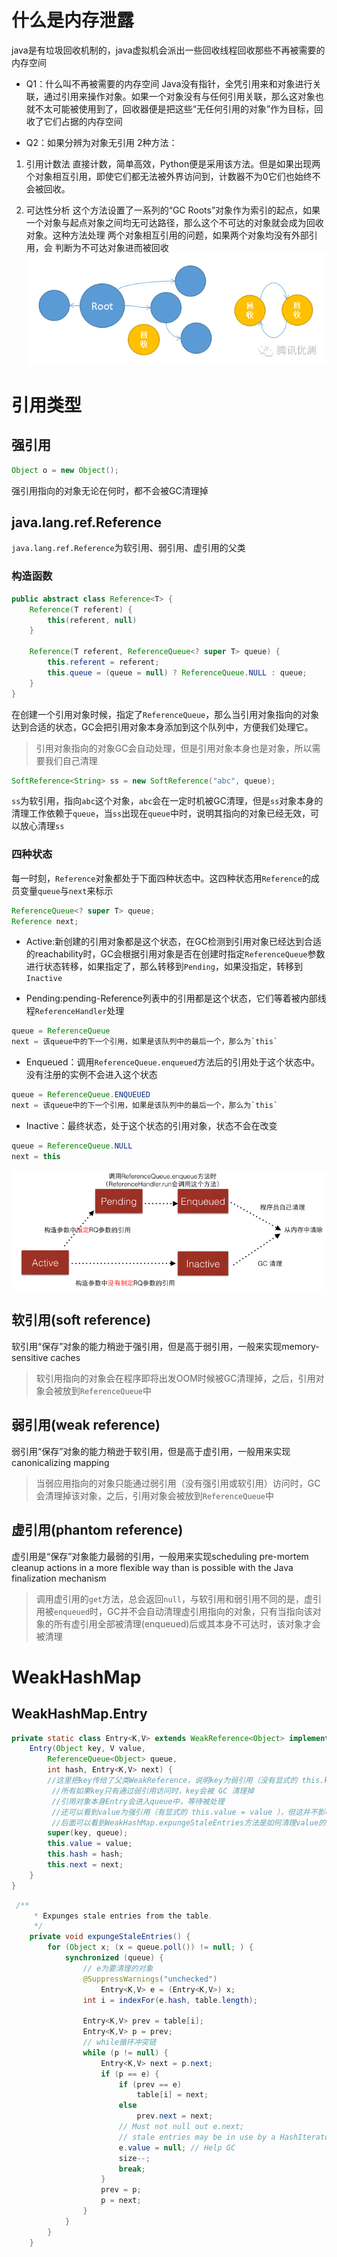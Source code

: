 # 什么是内存泄露
java是有垃圾回收机制的，java虚拟机会派出一些回收线程回收那些不再被需要的内存空间

- Q1：什么叫不再被需要的内存空间
Java没有指针，全凭引用来和对象进行关联，通过引用来操作对象。如果一个对象没有与任何引用关联，那么这对象也就不太可能被使用到了，回收器便是把这些“无任何引用的对象”作为目标，回收了它们占据的内存空间

- Q2：如果分辨为对象无引用
2种方法：
1. 引用计数法
直接计数，简单高效，Python便是采用该方法。但是如果出现两个对象相互引用，即使它们都无法被外界访问到，计数器不为0它们也始终不会被回收。

2. 可达性分析
这个方法设置了一系列的“GC Roots”对象作为索引的起点，如果一个对象与起点对象之间均无可达路径，那么这个不可达的对象就会成为回收对象。这种方法处理 两个对象相互引用的问题，如果两个对象均没有外部引用，会
判断为不可达对象进而被回收
![gcroot](../img/gcroot.png)


# 引用类型
## 强引用
```java
Object o = new Object();
```
强引用指向的对象无论在何时，都不会被GC清理掉


## java.lang.ref.Reference
`java.lang.ref.Reference`为软引用、弱引用、虚引用的父类

### 构造函数
```java
public abstract class Reference<T> {
    Reference(T referent) {
        this(referent, null)
    }

    Reference(T referent, ReferenceQueue<? super T> queue) {
        this.referent = referent;
        this.queue = (queue = null) ? ReferenceQueue.NULL : queue;
    }
}
```
在创建一个引用对象时候，指定了`ReferenceQueue`，那么当引用对象指向的对象达到合适的状态，GC会把引用对象本身添加到这个队列中，方便我们处理它。
> 引用对象指向的对象GC会自动处理，但是引用对象本身也是对象，所以需要我们自己清理

```java
SoftReference<String> ss = new SoftReference("abc", queue);
```
`ss`为软引用，指向`abc`这个对象，`abc`会在一定时机被GC清理，但是`ss`对象本身的清理工作依赖于`queue`，当`ss`出现在`queue`中时，说明其指向的对象已经无效，可以放心清理`ss`

### 四种状态
每一时刻，`Reference`对象都处于下面四种状态中。这四种状态用`Reference`的成员变量`queue`与`next`来标示
```java
ReferenceQueue<? super T> queue;
Reference next;
```
- Active:新创建的引用对象都是这个状态，在GC检测到引用对象已经达到合适的reachability时，GC会根据引用对象是否在创建时指定`ReferenceQueue`参数进行状态转移，如果指定了，那么转移到`Pending`，如果没指定，转移到`Inactive`

- Pending:pending-Reference列表中的引用都是这个状态，它们等着被内部线程`ReferenceHandler`处理
```java
queue = ReferenceQueue
next = 该queue中的下一个引用，如果是该队列中的最后一个，那么为`this`
```

- Enqueued：调用`ReferenceQueue.enqueued`方法后的引用处于这个状态中。没有注册的实例不会进入这个状态
```java
queue = ReferenceQueue.ENQUEUED
next = 该queue中的下一个引用，如果是该队列中的最后一个，那么为`this`
```

- Inactive：最终状态，处于这个状态的引用对象，状态不会在改变
```java
queue = ReferenceQueue.NULL
next = this
```

![reference](../img/reference.png)

## 软引用(soft reference)
软引用“保存”对象的能力稍逊于强引用，但是高于弱引用，一般来实现memory-sensitive caches
> 软引用指向的对象会在程序即将出发OOM时候被GC清理掉，之后，引用对象会被放到`ReferenceQueue`中

## 弱引用(weak reference)
弱引用“保存”对象的能力稍逊于软引用，但是高于虚引用，一般用来实现canonicalizing mapping
> 当弱应用指向的对象只能通过弱引用（没有强引用或软引用）访问时，GC会清理掉该对象，之后，引用对象会被放到`ReferenceQueue`中

## 虚引用(phantom reference)
虚引用是“保存”对象能力最弱的引用，一般用来实现scheduling pre-mortem cleanup actions in a more flexible way than is possible with the Java finalization mechanism
> 调用虚引用的`get`方法，总会返回`null`，与软引用和弱引用不同的是，虚引用被`enqueued`时，GC并不会自动清理虚引用指向的对象，只有当指向该对象的所有虚引用全部被清理(enqueued)后或其本身不可达时，该对象才会被清理


# WeakHashMap
## WeakHashMap.Entry
```java
private static class Entry<K,V> extends WeakReference<Object> implements Map.Entry<K, V> {
    Entry(Object key, V value,
        ReferenceQueue<Object> queue,
        int hash, Entry<K,V> next) {
        //这里把key传给了父类WeakReference，说明key为弱引用（没有显式的 this.key = key）
         //所有如果key只有通过弱引用访问时，key会被 GC 清理掉
         //引用对象本身Entry会进入queue中，等待被处理
         //还可以看到value为强引用（有显式的 this.value = value ），但这并不影响
         //后面可以看到WeakHashMap.expungeStaleEntries方法是如何清理value的
        super(key, queue);
        this.value = value;
        this.hash = hash;
        this.next = next;
    }
}
```

```java
 /**
     * Expunges stale entries from the table.
     */
    private void expungeStaleEntries() {
        for (Object x; (x = queue.poll()) != null; ) {
            synchronized (queue) {
                // e为要清理的对象
                @SuppressWarnings("unchecked")
                    Entry<K,V> e = (Entry<K,V>) x;
                int i = indexFor(e.hash, table.length);

                Entry<K,V> prev = table[i];
                Entry<K,V> p = prev;
                // while循环冲突链
                while (p != null) {
                    Entry<K,V> next = p.next;
                    if (p == e) {
                        if (prev == e)
                            table[i] = next;
                        else
                            prev.next = next;
                        // Must not null out e.next;
                        // stale entries may be in use by a HashIterator
                        e.value = null; // Help GC
                        size--;
                        break;
                    }
                    prev = p;
                    p = next;
                }
            }
        }
    }
```

